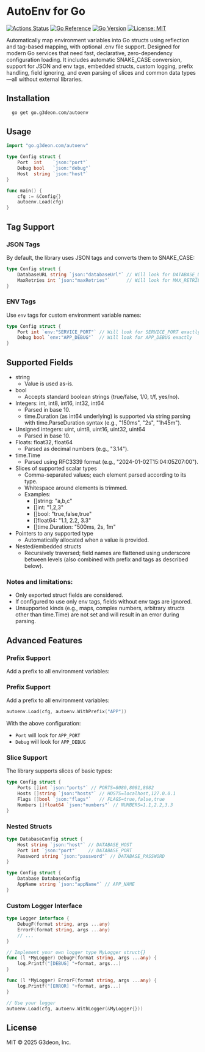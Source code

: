 # AutoEnv for Go

[![Actions Status](https://github.com/g3deon/autoenv/actions/workflows/go.yml/badge.svg)](https://github.com/g3deon/autoenv/actions)
[![Go Reference](https://pkg.go.dev/badge/go.g3deon.com/autoenv.svg)](https://pkg.go.dev/go.g3deon.com/autoenv)
[![Go Version](https://img.shields.io/badge/go-1.22+-blue.svg)](https://golang.org/dl/)
[![License: MIT](https://img.shields.io/badge/License-MIT-yellow.svg)](https://opensource.org/licenses/MIT)

Automatically map environment variables into Go structs using reflection and tag-based mapping, with optional .env file
support. Designed for modern Go services that need fast, declarative, zero-dependency configuration loading. It includes
automatic SNAKE_CASE conversion, support for JSON and env tags, embedded structs, custom logging, prefix handling, field
ignoring, and even parsing of slices and common data types—all without external libraries.

## Installation

```sh
  go get go.g3deon.com/autoenv
```

## Usage

```go
import "go.g3deon.com/autoenv"

type Config struct {
	Port  int    `json:"port"`
	Debug bool   `json:"debug"`
	Host  string `json:"host"`
}

func main() {
	cfg := &Config{}
	autoenv.Load(cfg)
}
```

## Tag Support

### JSON Tags

By default, the library uses JSON tags and converts them to SNAKE_CASE:

```go
type Config struct {
	DatabaseURL string `json:"databaseUrl"` // Will look for DATABASE_URL 
	MaxRetries int `json:"maxRetries"`      // Will look for MAX_RETRIES
}
```

### ENV Tags

Use `env` tags for custom environment variable names:

```go
type Config struct {
	Port int `env:"SERVICE_PORT"` // Will look for SERVICE_PORT exactly 
	Debug bool `env:"APP_DEBUG"`  // Will look for APP_DEBUG exactly 
}
```


## Supported Fields

- string
	- Value is used as-is.
- bool
	- Accepts standard boolean strings (true/false, 1/0, t/f, yes/no).
- Integers: int, int8, int16, int32, int64
	- Parsed in base 10.
	- time.Duration (as int64 underlying) is supported via string parsing with time.ParseDuration syntax (e.g., "150ms", "2s", "1h45m").
- Unsigned integers: uint, uint8, uint16, uint32, uint64
	- Parsed in base 10.
- Floats: float32, float64
	- Parsed as decimal numbers (e.g., "3.14").
- time.Time
	- Parsed using RFC3339 format (e.g., "2024-01-02T15:04:05Z07:00").
- Slices of supported scalar types
	- Comma-separated values; each element parsed according to its type.
	- Whitespace around elements is trimmed.
	- Examples:
		- []string: "a,b,c"
		- []int: "1,2,3"
		- []bool: "true,false,true"
		- []float64: "1.1, 2.2, 3.3"
		- []time.Duration: "500ms, 2s, 1m"
- Pointers to any supported type
	- Automatically allocated when a value is provided.
- Nested/embedded structs
	- Recursively traversed; field names are flattened using underscore between levels (also combined with prefix and tags as described below).

### Notes and limitations:
- Only exported struct fields are considered.
- If configured to use only env tags, fields without env tags are ignored.
- Unsupported kinds (e.g., maps, complex numbers, arbitrary structs other than time.Time) are not set and will result in an error during parsing.

## Advanced Features

### Prefix Support

Add a prefix to all environment variables:


### Prefix Support

Add a prefix to all environment variables:

```go 
autoenv.Load(cfg, autoenv.WithPrefix("APP"))
```

With the above configuration:

- `Port` will look for `APP_PORT`
- `Debug` will look for `APP_DEBUG`

### Slice Support

The library supports slices of basic types:

```go
type Config struct {
	Ports []int `json:"ports"` // PORTS=8080,8081,8082 
	Hosts []string `json:"hosts"` // HOSTS=localhost,127.0.0.1 
	Flags []bool `json:"flags"`   // FLAGS=true,false,true 
	Numbers []float64 `json:"numbers"` // NUMBERS=1.1,2.2,3.3 
}
```

### Nested Structs

```go
type DatabaseConfig struct {
	Host string `json:"host"` // DATABASE_HOST
	Port int `json:"port"`    // DATABASE_PORT
	Password string `json:"password"` // DATABASE_PASSWORD
}

type Config struct {
	Database DatabaseConfig
	AppName string `json:"appName"` // APP_NAME
}
```

### Custom Logger Interface

```go 
type Logger interface {
	DebugF(format string, args ...any)
	ErrorF(format string, args ...any)
	// ...
}

// Implement your own logger type MyLogger struct{}
func (l *MyLogger) DebugF(format string, args ...any) {
	log.Printf("[DEBUG] "+format, args...)
}

func (l *MyLogger) ErrorF(format string, args ...any) {
	log.Printf("[ERROR] "+format, args...)
}

// Use your logger 
autoenv.Load(cfg, autoenv.WithLogger(&MyLogger{}))
```

## License

MIT © 2025 G3deon, Inc.
